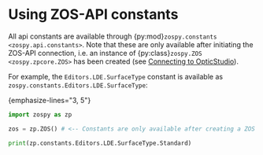 # Using ZOS-API constants

All api constants are available through {py:mod}`zospy.constants <zospy.api.constants>`. 
Note that these are only available after initiating the ZOS-API connection, i.e. an instance of 
{py:class}`zospy.ZOS <zospy.zpcore.ZOS>` has been created (see [Connecting to OpticStudio](01_connection.md)).

For example, the `Editors.LDE.SurfaceType` constant is available as `zospy.constants.Editors.LDE.SurfaceType`:

{emphasize-lines="3, 5"}
```python
import zospy as zp

zos = zp.ZOS() # <-- Constants are only available after creating a ZOS instance

print(zp.constants.Editors.LDE.SurfaceType.Standard)
```